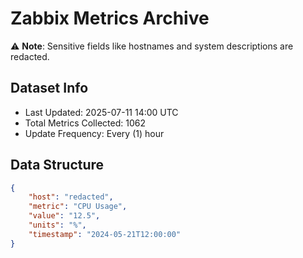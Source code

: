 # Zabbix Metrics Archive

⚠️ **Note**: Sensitive fields like hostnames and system descriptions are redacted.

## Dataset Info
- Last Updated: 2025-07-11 14:00 UTC
- Total Metrics Collected: 1062
- Update Frequency: Every (1) hour

## Data Structure
```json
{
    "host": "redacted",
    "metric": "CPU Usage",
    "value": "12.5",
    "units": "%",
    "timestamp": "2024-05-21T12:00:00"
}
```
